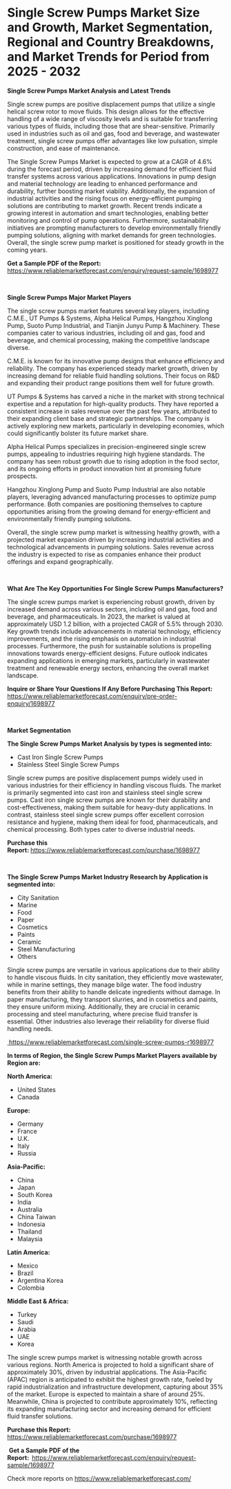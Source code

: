 <p><h1>Single Screw Pumps Market Size and Growth, Market Segmentation, Regional and Country Breakdowns, and Market Trends for Period from 2025 -  2032</h1></p><p><strong>Single Screw Pumps Market Analysis and Latest Trends</strong></p>
<p><p>Single screw pumps are positive displacement pumps that utilize a single helical screw rotor to move fluids. This design allows for the effective handling of a wide range of viscosity levels and is suitable for transferring various types of fluids, including those that are shear-sensitive. Primarily used in industries such as oil and gas, food and beverage, and wastewater treatment, single screw pumps offer advantages like low pulsation, simple construction, and ease of maintenance.</p><p>The Single Screw Pumps Market is expected to grow at a CAGR of 4.6% during the forecast period, driven by increasing demand for efficient fluid transfer systems across various applications. Innovations in pump design and material technology are leading to enhanced performance and durability, further boosting market viability. Additionally, the expansion of industrial activities and the rising focus on energy-efficient pumping solutions are contributing to market growth. Recent trends indicate a growing interest in automation and smart technologies, enabling better monitoring and control of pump operations. Furthermore, sustainability initiatives are prompting manufacturers to develop environmentally friendly pumping solutions, aligning with market demands for green technologies. Overall, the single screw pump market is positioned for steady growth in the coming years.</p></p>
<p><strong>Get a Sample PDF of the Report:&nbsp;</strong> <a href="https://www.reliablemarketforecast.com/enquiry/request-sample/1698977?utm_campaign=2441&utm_medium=2&utm_source=Github&utm_content=ia&utm_term=18022025&utm_id=single-screw-pumps">https://www.reliablemarketforecast.com/enquiry/request-sample/1698977</a></p>
<p>&nbsp;</p>
<p><strong>Single Screw Pumps Major Market Players</strong></p>
<p><p>The single screw pumps market features several key players, including C.M.E., UT Pumps & Systems, Alpha Helical Pumps, Hangzhou Xinglong Pump, Suoto Pump Industrial, and Tianjin Junyu Pump & Machinery. These companies cater to various industries, including oil and gas, food and beverage, and chemical processing, making the competitive landscape diverse.</p><p>C.M.E. is known for its innovative pump designs that enhance efficiency and reliability. The company has experienced steady market growth, driven by increasing demand for reliable fluid handling solutions. Their focus on R&D and expanding their product range positions them well for future growth.</p><p>UT Pumps & Systems has carved a niche in the market with strong technical expertise and a reputation for high-quality products. They have reported a consistent increase in sales revenue over the past few years, attributed to their expanding client base and strategic partnerships. The company is actively exploring new markets, particularly in developing economies, which could significantly bolster its future market share.</p><p>Alpha Helical Pumps specializes in precision-engineered single screw pumps, appealing to industries requiring high hygiene standards. The company has seen robust growth due to rising adoption in the food sector, and its ongoing efforts in product innovation hint at promising future prospects.</p><p>Hangzhou Xinglong Pump and Suoto Pump Industrial are also notable players, leveraging advanced manufacturing processes to optimize pump performance. Both companies are positioning themselves to capture opportunities arising from the growing demand for energy-efficient and environmentally friendly pumping solutions.</p><p>Overall, the single screw pump market is witnessing healthy growth, with a projected market expansion driven by increasing industrial activities and technological advancements in pumping solutions. Sales revenue across the industry is expected to rise as companies enhance their product offerings and expand geographically.</p></p>
<p>&nbsp;</p>
<p><strong>What Are The Key Opportunities For Single Screw Pumps Manufacturers?</strong></p>
<p><p>The single screw pumps market is experiencing robust growth, driven by increased demand across various sectors, including oil and gas, food and beverage, and pharmaceuticals. In 2023, the market is valued at approximately USD 1.2 billion, with a projected CAGR of 5.5% through 2030. Key growth trends include advancements in material technology, efficiency improvements, and the rising emphasis on automation in industrial processes. Furthermore, the push for sustainable solutions is propelling innovations towards energy-efficient designs. Future outlook indicates expanding applications in emerging markets, particularly in wastewater treatment and renewable energy sectors, enhancing the overall market landscape.</p></p>
<p><strong>Inquire or Share Your Questions If Any Before Purchasing This Report:</strong> <a href="https://www.reliablemarketforecast.com/enquiry/pre-order-enquiry/1698977?utm_campaign=2441&utm_medium=2&utm_source=Github&utm_content=ia&utm_term=18022025&utm_id=single-screw-pumps">https://www.reliablemarketforecast.com/enquiry/pre-order-enquiry/1698977</a></p>
<p>&nbsp;</p>
<p><strong>Market Segmentation</strong></p>
<p><strong>The Single Screw Pumps Market Analysis by types is segmented into:</strong></p>
<p><ul><li>Cast Iron Single Screw Pumps</li><li>Stainless Steel Single Screw Pumps</li></ul></p>
<p><p>Single screw pumps are positive displacement pumps widely used in various industries for their efficiency in handling viscous fluids. The market is primarily segmented into cast iron and stainless steel single screw pumps. Cast iron single screw pumps are known for their durability and cost-effectiveness, making them suitable for heavy-duty applications. In contrast, stainless steel single screw pumps offer excellent corrosion resistance and hygiene, making them ideal for food, pharmaceuticals, and chemical processing. Both types cater to diverse industrial needs.</p></p>
<p><strong>Purchase this Report:&nbsp;</strong><a href="https://www.reliablemarketforecast.com/purchase/1698977?utm_campaign=2441&utm_medium=2&utm_source=Github&utm_content=ia&utm_term=18022025&utm_id=single-screw-pumps">https://www.reliablemarketforecast.com/purchase/1698977</a></p>
<p>&nbsp;</p>
<p><strong>The Single Screw Pumps Market Industry Research by Application is segmented into:</strong></p>
<p><ul><li>City Sanitation</li><li>Marine</li><li>Food</li><li>Paper</li><li>Cosmetics</li><li>Paints</li><li>Ceramic</li><li>Steel Manufacturing</li><li>Others</li></ul></p>
<p><p>Single screw pumps are versatile in various applications due to their ability to handle viscous fluids. In city sanitation, they efficiently move wastewater, while in marine settings, they manage bilge water. The food industry benefits from their ability to handle delicate ingredients without damage. In paper manufacturing, they transport slurries, and in cosmetics and paints, they ensure uniform mixing. Additionally, they are crucial in ceramic processing and steel manufacturing, where precise fluid transfer is essential. Other industries also leverage their reliability for diverse fluid handling needs.</p></p>
<p><a href="https://www.reliablemarketforecast.com/single-screw-pumps-r1698977?utm_campaign=2441&utm_medium=2&utm_source=Github&utm_content=ia&utm_term=18022025&utm_id=single-screw-pumps">&nbsp;https://www.reliablemarketforecast.com/single-screw-pumps-r1698977</a></p>
<p><strong>In terms of Region, the Single Screw Pumps Market Players available by Region are:</strong></p>
<p>
    <p> <strong> North America: </strong>
        <ul>
            <li>United States</li>
            <li>Canada</li>
        </ul>
        </p> 
    <p> <strong> Europe: </strong>
        <ul>
            <li>Germany</li>
            <li>France</li>
            <li>U.K.</li>
            <li>Italy</li>
            <li>Russia</li>
        </ul>
        </p> 
    <p> <strong> Asia-Pacific: </strong>
        <ul>
            <li>China</li>
            <li>Japan</li>
            <li>South Korea</li>
            <li>India</li>
            <li>Australia</li>
            <li>China Taiwan</li>
            <li>Indonesia</li>
            <li>Thailand</li>
            <li>Malaysia</li>
        </ul>
        </p> 
    <p> <strong> Latin America: </strong>
        <ul>
            <li>Mexico</li>
            <li>Brazil</li>
            <li>Argentina Korea</li>
            <li>Colombia</li>
        </ul>
        </p> 
    <p> <strong> Middle East & Africa: </strong>
        <ul>
            <li>Turkey</li>
            <li>Saudi</li>
            <li>Arabia</li>
            <li>UAE</li>
            <li>Korea</li>
        </ul>
    </p>
    </p>
<p><p>The single screw pumps market is witnessing notable growth across various regions. North America is projected to hold a significant share of approximately 30%, driven by industrial applications. The Asia-Pacific (APAC) region is anticipated to exhibit the highest growth rate, fueled by rapid industrialization and infrastructure development, capturing about 35% of the market. Europe is expected to maintain a share of around 25%. Meanwhile, China is projected to contribute approximately 10%, reflecting its expanding manufacturing sector and increasing demand for efficient fluid transfer solutions.</p></p>
<p><strong>Purchase this Report: </strong><a href="https://www.reliablemarketforecast.com/purchase/1698977?utm_campaign=2441&utm_medium=2&utm_source=Github&utm_content=ia&utm_term=18022025&utm_id=single-screw-pumps">https://www.reliablemarketforecast.com/purchase/1698977</a></p>
<p>&nbsp;<strong>Get a Sample PDF of the Report:&nbsp;&nbsp;</strong><a href="https://www.reliablemarketforecast.com/enquiry/request-sample/1698977?utm_campaign=2441&utm_medium=2&utm_source=Github&utm_content=ia&utm_term=18022025&utm_id=single-screw-pumps">https://www.reliablemarketforecast.com/enquiry/request-sample/1698977</a></p>
<p><strong></strong></p>
<p>Check more reports on <a href="https://www.reliablemarketforecast.com/?utm_campaign=2441&utm_medium=2&utm_source=Github&utm_content=ia&utm_term=18022025&utm_id=single-screw-pumps">https://www.reliablemarketforecast.com/</a></p>